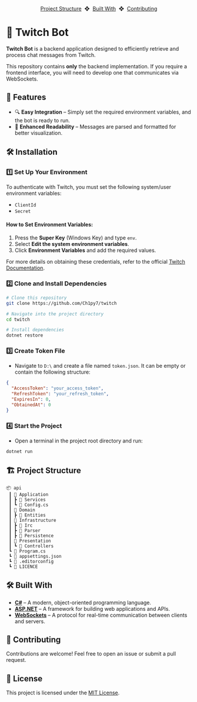 <div align="center">
    <a href="https://github.com/Ch1py7/twitch?tab=readme-ov-file#-project-structure">Project Structure</a>
    <span>&nbsp;❖&nbsp;</span>
    <a href="https://github.com/Ch1py7/twitch?tab=readme-ov-file#-built-with">Built With</a>
    <span>&nbsp;❖&nbsp;</span>
    <a href="https://github.com/Ch1py7/twitch?tab=readme-ov-file#-contributing">Contributing</a>
</div>

# 🤖 Twitch Bot
**Twitch Bot** is a backend application designed to efficiently retrieve and process chat messages from Twitch.

This repository contains **only** the backend implementation. If you require a frontend interface, you will need to develop one that communicates via WebSockets.

## 🎯 Features
- 🔍 **Easy Integration** – Simply set the required environment variables, and the bot is ready to run.
- 🚀 **Enhanced Readability** – Messages are parsed and formatted for better visualization.

## 🛠 Installation

### 1️⃣ **Set Up Your Environment**  
To authenticate with Twitch, you must set the following system/user environment variables:
- `ClientId`
- `Secret`

#### How to Set Environment Variables:
1. Press the **Super Key** (Windows Key) and type `env`.
2. Select **Edit the system environment variables**.
3. Click **Environment Variables** and add the required values.

For more details on obtaining these credentials, refer to the official [Twitch Documentation](https://dev.twitch.tv/docs/authentication/register-app/).

### 2️⃣ **Clone and Install Dependencies**
```bash
# Clone this repository
git clone https://github.com/Ch1py7/twitch

# Navigate into the project directory
cd twitch

# Install dependencies
dotnet restore
```

### 3️⃣ **Create Token File**
- Navigate to `D:\` and create a file named `token.json`. It can be empty or contain the following structure:
```json
{
  "AccessToken": "your_access_token",
  "RefreshToken": "your_refresh_token",
  "ExpiresIn": 0,
  "ObtainedAt": 0
}
```

### 4️⃣ **Start the Project**
- Open a terminal in the project root directory and run:
```bash
dotnet run
```

## 🏗️ Project Structure
```plaintext
📦 api
 ┃ 📂 Application
 ┃ ┣ 📂 Services
 ┃ ┗ 📜 Config.cs
 ┃ 📂 Domain
 ┃ ┣ 📂 Entities
 ┃ 📂 Infrastructure
 ┃ ┣ 📂 Irc
 ┃ ┣ 📂 Parser
 ┃ ┣ 📂 Persistence
 ┃ 📂 Presentation
 ┃ ┗ 📂 Controllers
 ┗ 📜 Program.cs
 ┗ 📜 appsettings.json
 ┗ 📜 .editorconfig
 ┗ 🔑 LICENCE
```

## 🛠 Built With
- **[C#](https://learn.microsoft.com/en-us/dotnet/csharp/)** – A modern, object-oriented programming language.
- **[ASP.NET](https://dotnet.microsoft.com/en-us/apps/aspnet)** – A framework for building web applications and APIs.
- **[WebSockets](https://developer.mozilla.org/en-US/docs/Web/API/WebSockets_API)** – A protocol for real-time communication between clients and servers.

## 🤝 Contributing
Contributions are welcome! Feel free to open an issue or submit a pull request.

## 📄 License
This project is licensed under the [MIT License](https://github.com/Ch1py7/twitch/blob/main/LICENSE).